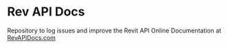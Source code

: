# Rev API Docs

Repository to log issues and improve the Revit API Online Documentation at [RevAPIDocs.com](https://revapidocs.com/)
